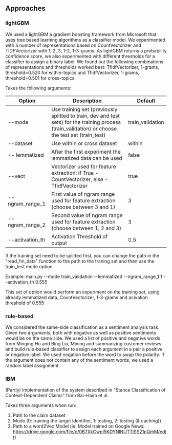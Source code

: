 ## Approaches

### lightGBM 
We used a lightGBM a gradient boosting framework from Microsoft that uses tree based learning algorithms as a classifier model. We experimented with a number of representations based on CountVectorizer and TIDFVectorizer with 1, 2, 3, 1-2, 1-3-grams. As lightGBM returns a probability confidence score, we also experimented with different thresholds for a classifier to assign a binary label. We found out the following combinations of representations and thresholds worked best: TfidfVectorizer, 1-grams, threshold=0.520 for within-topics und TfidfVectorizer, 1-grams, threshold=0.501 for cross-topics.

Takes the following arguments:

| Option  | Description | Default |
| ------------------- | ------------- | ------------- |
| --mode  | Use training set (previously splitted to train, dev and test sets) for the training process (train_validation) or choose the test set (train_test)  | train_validation |
| --dataset  | Use within or cross dataset  | within |
| -- lemmatized | After the first experiment the lemmatized data can be used | false |
| --vect | Vectorizer used for feature extraction: if True - CountVectorizer, else - TfidfVectorizer | true |
| --ngram_range_1 | First value of ngram range used for feature extraction (choose between 3 and 1) | 3 |
| --ngram_range_2 | Second value of ngram range used for feature extraction (choose between 1, 2 and 3) | 3 |
| --activation_th | Activation Threshold of output | 0.5 |
If the training set need to be splitted first, you can change the path in the "read_fin_data" function to the path to the traning set and then use the train_test mode option. 

Example: main.py --mode train_validation --lemmatized --ngram_range_1 1 --activation_th 0.555

This set of option would perform an experiment on the training set, using already lemmatized data, CountVectorizer, 1-3-grams and acivation threshold of 0.555


### rule-based 
We considered the same-side classification as a sentiment analysis task. Given two arguments, both with negative as well as positive sentiments would be on the same side. We used a list of positive and negative words from Minqing Hu and Bing Liu, Mining and summarizing customer reviews and build rule-based classifier to assign each argument in a pair a positive or negative label. We used negation before the word to swap the polarity. If the argument does not contain any of the sentiment words, we used a random label assignment.

### IBM
(Partly) Implementation of the system described in "Stance Classification of Context-Dependent Claims" from Bar-Haim et al.

Takes three arguments when run:
1. Path to the claim dataset
2. Mode (0: training the target identifier, 1: testing, 2: testing (& caching))
3. Path to a word2Vec Model (ie. Model trained on Google News: https://drive.google.com/file/d/0B7XkCwpI5KDYNlNUTTlSS21pQmM/edit)
